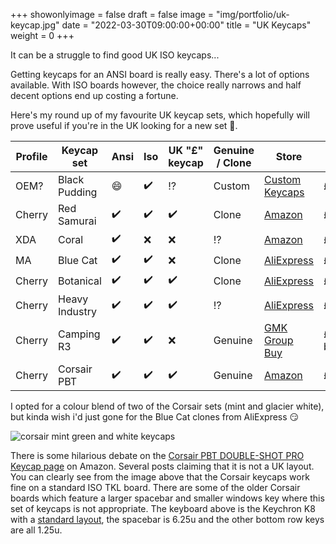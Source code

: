 +++
showonlyimage = false
draft = false
image = "img/portfolio/uk-keycap.jpg"
date = "2022-03-30T09:00:00+00:00"
title = "UK Keycaps"
weight = 0
+++

It can be a struggle to find good UK ISO keycaps...
<!--more-->
Getting keycaps for an ANSI board is really easy. There's a lot of options available.
With ISO boards however, the choice really narrows and half decent options end up costing a fortune.

Here's my round up of my favourite UK keycap sets, which hopefully will prove useful if you're in the UK looking for a new set 🙂.

Profile | Keycap set | Ansi | Iso | UK "£" keycap | Genuine / Clone | Store | Price
------- | ---------- | ---- | --- | ------------- | ------- | ----- | -----
OEM? | Black Pudding | :smile: | :heavy_check_mark: | ⁉️ | Custom | [Custom Keycaps](https://www.customkeycaps.co.uk/collections/iso/products/black-pudding-keycaps) | £24.99 + postage
Cherry | Red Samurai | :heavy_check_mark: | :heavy_check_mark: | :heavy_check_mark: | Clone | [Amazon](https://www.amazon.co.uk/Profile-Samurai-Keycaps-Mechanical-Keyboard/dp/B08XYQ25X4) | £49.99
XDA | Coral | :heavy_check_mark: | :x: | :x: | ⁉️ | [Amazon](https://www.amazon.co.uk/Keycaps-Sublimation-Japanese-Mechanical-Keyboard/dp/B08SR3HZHF) | £32.99
MA | Blue Cat | :heavy_check_mark: | :heavy_check_mark: | :x: | Clone | [AliExpress](https://www.aliexpress.com/item/1005002120809746.html?spm=a2g0s.8937460.0.0.a6312e0eLIxLvd) | £37.55 + vat
Cherry | Botanical | :heavy_check_mark: | :heavy_check_mark: | :heavy_check_mark: | Clone | [AliExpress](https://www.aliexpress.com/item/1005003126875203.html) | £34.87 + vat
Cherry | Heavy Industry | :heavy_check_mark: | :heavy_check_mark: | :heavy_check_mark: | ⁉️ | [AliExpress](https://www.aliexpress.com/item/1005003644819465.html?spm=a2g0s.8937460.0.0.ba602e0efD6LDk) | £24.16 + vat
Cherry | Camping R3 | :heavy_check_mark: | :heavy_check_mark: | :x: | Genuine | [GMK Group Buy](https://prototypist.net/collections/live-group-buys/products/group-buy-gmk-camping-r3) | £186 + shipping for base/novelties/spacebars.
Cherry | Corsair PBT | :heavy_check_mark: | :heavy_check_mark: | :heavy_check_mark: | Genuine | [Amazon](https://www.amazon.co.uk/gp/product/B097F11V9G) | £30

I opted for a colour blend of two of the Corsair sets (mint and glacier white), but kinda wish i'd just gone for the Blue Cat clones from AliExpress 😏

![corsair mint green and white keycaps](/assets/img/keyb-corsairblend.jpg)

There is some hilarious debate on the [Corsair PBT DOUBLE-SHOT PRO Keycap page](https://www.amazon.co.uk/gp/product/B097F11V9G) on Amazon. Several posts claiming that it is not a UK layout. You can clearly see from the image above that the Corsair keycaps work fine on a standard ISO TKL board. There are some of the older Corsair boards which feature a larger spacebar and smaller windows key where this set of keycaps is not appropriate.
The keyboard above is the Keychron K8 with a [standard layout](https://www.keychron.com/pages/keychron-k8-keyboard-keycaps-layout-and-keycap-size-hd-picture), the spacebar is 6.25u and the other bottom row keys are all 1.25u.